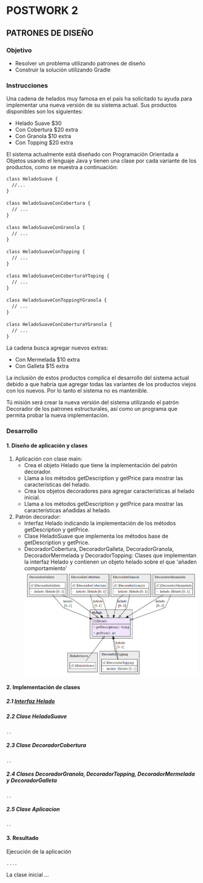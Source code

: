 # POSTWORK 2
## PATRONES DE DISEÑO
### Objetivo
* Resolver un problema utilizando patrones de diseño
* Construir la solución utilizando Gradle
### Instrucciones
Una cadena de helados muy famosa en el país ha solicitado tu ayuda para implementar una nueva versión de su sistema actual. Sus productos disponibles son los siguientes:

* Helado Suave $30
* Con Cobertura $20 extra
* Con Granola $10 extra
* Con Topping $20 extra

El sistema actualmente está diseñado con Programación Orientada a Objetos usando el lenguaje Java y tienen una clase por cada variante de los productos, como se muestra a continuación:
```
class HeladoSuave {
  //...
}

class HeladoSuaveConCobertura {
  // ...
}

class HeladoSuaveConGranola {
  // ...
}

class HeladoSuaveConTopping {
  // ...
}

class HeladoSuaveConCoberturaYToping {
  // ...
}

class HeladoSuaveConToppingYGranola {
  // ...
}

class HeladoSuaveConCoberturaYGranola {
  // ...
}
```
La cadena busca agregar nuevos extras:

* Con Mermelada $10 extra
* Con Galleta $15 extra

La inclusión de estos productos complica el desarrollo del sistema actual debido a que habría que agregar todas las variantes de los productos viejos con los nuevos. Por lo tanto el sistema no es mantenible.

Tú misión será crear la nueva versión del sistema utilizando el patrón Decorador de los patrones estructurales, así como un programa que permita probar la nueva implementación.

### Desarrollo
#### 1. Diseño de aplicación y clases
1. Aplicación con clase main: 
   * Crea el objeto Helado que tiene la implementación del patrón decorador.
   * Llama a los métodos getDescription y getPrice para mostrar las características del helado.
   * Crea los objetos decoradores para agregar características al helado inicial.
   * Llama a los métodos getDescription y getPrice para mostrar las características añadidas al helado.
2. Patrón decorador:
   * Interfaz Helado indicando la implementación de los métodos getDescription y getPrice.
   * Clase HeladoSuave que implementa los métodos base de getDescription y getPrice.
   * DecoradorCobertura, DecoradorGalleta, DecoradorGranola, DecoradorMermelada y DecoradorTopping: Clases que implementan la interfaz Helado y contienen un objeto helado sobre el que 'añaden comportamiento'
   ![Diagrama de patrón decorador](img/Helado_structure.png)

#### 2. Implementación de clases
##### 2.1 [Interfaz Helado]("src/main/java/Helado.java")

##### 2.2 Clase HeladoSuave
```
..
```
##### 2.3 Clase DecoradorCobertura
```
..
```
##### 2.4 Clases DecoradorGranola, DecoradorTopping, DecoradorMermelada y DecoradorGalleta
```
..
```
##### 2.5 Clase Aplicacion
```
..
```

#### 3. Resultado
Ejecución de la aplicación
```
....
```
La clase inicial ...
